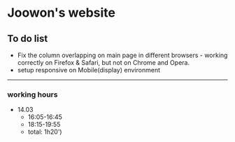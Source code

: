 Joowon's website
=================

To do list
-----------

* Fix the column overlapping on main page in different browsers - working correctly on Firefox & Safari, but not on Chrome and Opera.
* setup responsive on Mobile(display) environment 

---------------

### working hours
* 14.03
  - 16:05-16:45
  - 18:15-19:55
  + total: 1h20')
